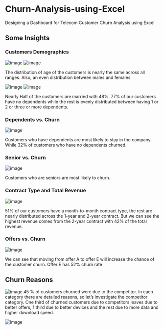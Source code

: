 # Churn-Analysis-using-Excel
Designing a Dashboard for Telecom Customer Churn Analysis using Excel



## Some Insights 

### **Customers Demographics**

![image](https://user-images.githubusercontent.com/76915795/223754941-3647e650-091a-41f2-adb3-6f3b4b29f199.png) ![image](https://user-images.githubusercontent.com/76915795/223755446-194278c7-dade-47b3-ac63-7fa47736448d.png)


The distribution of age of the customers is nearly the same across all ranges. Also, an even distribution between males and females. 


![image](https://user-images.githubusercontent.com/76915795/223753851-640f42c6-c895-45e7-a1c6-0014ca8a733c.png) ![image](https://user-images.githubusercontent.com/76915795/223755147-49f37e3f-e7c4-462b-be0d-c1c1c72394cd.png)

Nearly Half of the customers are married with 48%. 77% of our customers have no dependents while the rest is evenly distributed between having 1 or 2 or three or more dependents.

### **Dependents vs. Churn**

![image](https://user-images.githubusercontent.com/76915795/223757590-3cbf4088-40fe-443a-9a2d-94ba4758b9ea.png)

Customers who have dependents are most likely to stay in the company. While 32% of customers who have no dependents churned.

### **Senior vs. Churn**

![image](https://user-images.githubusercontent.com/76915795/223753913-35e2f75e-1786-46bd-bebb-bf01453110d5.png)

Customers who are seniors are most likely to churn.

### **Contract Type and Total Revenue**

![image](https://user-images.githubusercontent.com/76915795/223753938-e29b0ade-8c14-4006-8b27-fe732f72b8b1.png)

51% of our customers have a month-to-month contract type, the rest are nearly distributed across the 1-year and 2-year contract. But we can see the highest revenue comes from the 2-year contract with 42% of the total revenue. 

### **Offers vs. Churn**

![image](https://user-images.githubusercontent.com/76915795/223753971-6e257a5f-77bd-430f-ba8b-51c456a534b5.png)

We can see that moving from offer A to offer E will increase the chance of the customer churn. Offer E has 52% churn rate 


## Churn Reasons

![image](https://user-images.githubusercontent.com/76915795/223758117-49cf7f22-a8c2-4bbe-ba13-a0b120ff2fa8.png)
45 % of customers churned were due to the competitor.
In each category there are detailed reasons, so let’s investigate the competitor category.
One third of churned customers due to competitors leaves due to better offers, 1 third due to better devices and the rest due to more data and higher download speed. 

![image](https://user-images.githubusercontent.com/76915795/223758315-6f6aa574-9c67-4747-b530-9670a3d9c1da.png)


